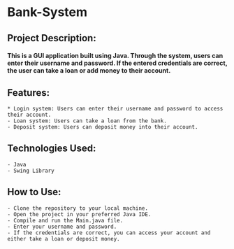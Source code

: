 # Bank-System
## Project Description:
#### This is a GUI application built using Java. Through the system, users can enter their username and password. If the entered credentials are correct, the user can take a loan or add money to their account.

## Features:
    * Login system: Users can enter their username and password to access their account.
    - Loan system: Users can take a loan from the bank.
    - Deposit system: Users can deposit money into their account.
## Technologies Used:
    - Java
    - Swing Library
## How to Use:
    - Clone the repository to your local machine.
    - Open the project in your preferred Java IDE.
    - Compile and run the Main.java file.
    - Enter your username and password.
    - If the credentials are correct, you can access your account and either take a loan or deposit money.